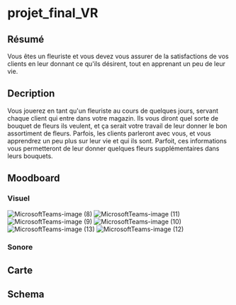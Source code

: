 # projet_final_VR

## Résumé
Vous êtes un fleuriste et vous devez vous assurer de la satisfactions de vos clients en leur donnant ce qu'ils désirent, tout en apprenant un peu de leur vie.

## Decription
Vous jouerez en tant qu'un fleuriste au cours de quelques jours, servant chaque client qui entre dans votre magazin. Ils vous diront quel sorte de bouquet de fleurs ils veulent, et ça serait votre travail de leur donner le bon assortiment de fleurs. Parfois, les clients parleront avec vous, et vous apprendrez un peu plus sur leur vie et qui ils sont. Parfoit, ces informations vous permetteront de leur donner quelques fleurs supplémentaires dans leurs bouquets.

## Moodboard
### Visuel
![MicrosoftTeams-image (8)](https://github.com/im-boyo/projet_final_VR/assets/89608091/2b8fc687-2063-42c6-9724-140b85f73eb6)
![MicrosoftTeams-image (11)](https://github.com/im-boyo/projet_final_VR/assets/89608091/47ebd74a-8a28-4ce6-a2b9-2f99927613d7)
![MicrosoftTeams-image (9)](https://github.com/im-boyo/projet_final_VR/assets/89608091/de37beb7-98ee-4748-ab09-fed2b6e8109c)
![MicrosoftTeams-image (10)](https://github.com/im-boyo/projet_final_VR/assets/89608091/529c5af7-bce2-41ab-823f-42e7ea54d291)
![MicrosoftTeams-image (13)](https://github.com/im-boyo/projet_final_VR/assets/89608091/a32e82af-4249-43ea-a0ab-b78abcbce570)
![MicrosoftTeams-image (12)](https://github.com/im-boyo/projet_final_VR/assets/89608091/be1c92a7-fe46-4393-8f96-421c8626cdc3)

### Sonore

## Carte

## Schema
